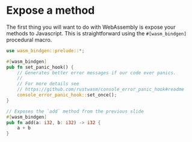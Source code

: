# Expose a method

The first thing you will want to do with WebAssembly is expose your methods to Javascript.
This is straightforward using the `#[wasm_bindgen]` procedural macro.

```rust
use wasm_bindgen::prelude::*;

#[wasm_bindgen]
pub fn set_panic_hook() {
    // Generates better error messages if our code ever panics.
    //
    // For more details see
    // https://github.com/rustwasm/console_error_panic_hook#readme
    console_error_panic_hook::set_once();
}

// Exposes the `add` method from the previous slide
#[wasm_bindgen]
pub fn add(a: i32, b: i32) -> i32 {
    a + b
}
```

